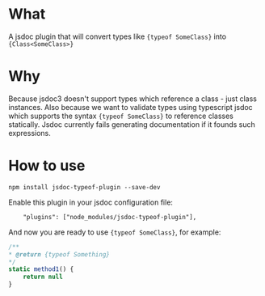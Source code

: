 # What

A jsdoc plugin that will convert types like `{typeof SomeClass}` into `{Class<SomeClass>}`

# Why

Because jsdoc3 doesn't support types which reference a class - just class instances. Also because we want to validate types using typescript jsdoc which supports the syntax `{typeof SomeClass}` to reference classes statically. Jsdoc currently fails generating documentation if it founds such expressions.

# How to use

```npm install jsdoc-typeof-plugin --save-dev```

Enable this plugin in your jsdoc configuration file:

```
    "plugins": ["node_modules/jsdoc-typeof-plugin"],
```

And now you are ready to use `{typeof SomeClass}`, for example:

```javascript
/**
* @return {typeof Something}
*/
static method1() {
    return null
}
```